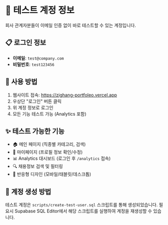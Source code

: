 # 🧪 테스트 계정 정보

회사 관계자분들이 이메일 인증 없이 바로 테스트할 수 있는 계정입니다.

## 📋 로그인 정보

- **이메일**: `test@company.com`
- **비밀번호**: `test123456`

## 🚀 사용 방법

1. 웹사이트 접속: https://zighang-portfoleo.vercel.app
2. 우상단 "로그인" 버튼 클릭
3. 위 계정 정보로 로그인
4. 모든 기능 테스트 가능 (Analytics 포함)

## ✨ 테스트 가능한 기능

- 🏠 메인 페이지 (직종별 카테고리, 검색)
- 👤 마이페이지 (프로필 정보 확인/수정)
- 📊 Analytics 대시보드 (로그인 후 `/analytics` 접속)
- 🔍 채용정보 검색 및 필터링
- 📱 반응형 디자인 (모바일/태블릿/데스크톱)

## 🔧 계정 생성 방법

테스트 계정은 `scripts/create-test-user.sql` 스크립트를 통해 생성되었습니다.
필요시 Supabase SQL Editor에서 해당 스크립트를 실행하여 계정을 재생성할 수 있습니다.
